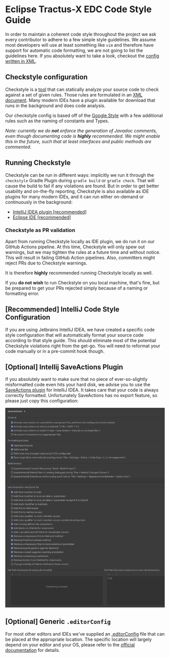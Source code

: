 # Eclipse Tractus-X EDC Code Style Guide

In order to maintain a coherent code style throughout the project we ask every contributor to adhere to a few simple
style guidelines. We assume most developers will use at least something like `vim` and therefore have support for
automatic code formatting, we are not going to list the guidelines here. If you absolutely want to take a look, checkout
the [config written in XML](resources/tx-checkstyle-config.xml).

## Checkstyle configuration

Checkstyle is a [tool](https://checkstyle.sourceforge.io/) that can statically analyze your source code to check against
a set of given rules. Those rules are formulated in an [XML document](resources/tx-checkstyle-config.xml). Many modern
IDEs have a plugin available for download that runs in the background and does code analysis.

Our checkstyle config is based off of the [Google Style](https://checkstyle.sourceforge.io/google_style.html) with a few
additional rules such as the naming of constants and Types.

_Note: currently we do **not** enforce the generation of Javadoc comments, even though documenting code is **highly**
recommended. We might enable this in the future, such that at least interfaces and public methods are commented._

## Running Checkstyle

Checkstyle can be run in different ways: implicitly we run it through the `checkstyle` Gradle Plugin
during `gradle build` or `gradle check`. That will cause the build to fail if any violations are found. But in order to get better
usability and on-the-fly reporting, Checkstyle is also available as IDE plugins for many modern IDEs, and it can run
either on-demand or continuously in the background:

- [IntelliJ IDEA plugin [recommended]](<https://plugins.jetbrains.com/plugin/1065-checkstyle-idea>)
- [Eclipse IDE [recommended]](<https://checkstyle.org/eclipse-cs/#!/>)

### Checkstyle as PR validation

Apart from running Checkstyle locally as IDE plugin, we do run it on
our GitHub Actions pipeline. At this time, Checkstyle will only spew out warnings, but
we may tighten the rules at a future time and without notice. This will result in failing GitHub Action pipelines. Also,
committers might reject PRs due to Checkstyle warnings.

It is therefore **highly** recommended running Checkstyle locally as well.

If you **do not wish** to run Checkstyle on you local machine, that's fine, but be prepared to get your PRs rejected
simply because of a naming or formatting error.

## [Recommended] IntelliJ Code Style Configuration

If you are using Jetbrains IntelliJ IDEA, we have created a specific code style configuration that will automatically
format your source code according to that style guide. This should eliminate most of the potential Checkstyle violations
right from the get-go. You will need to reformat your code manually or in a pre-commit hook though.

## [Optional] Intellij SaveActions Plugin

If you absolutely want to make sure that no piece of ever-so-slightly misformatted code even hits your hard disk, we
advise you to use the [SaveActions plugin](https://plugins.jetbrains.com/plugin/7642-save-actions) for IntelliJ IDEA. It
takes care that your code is always correctly formatted. Unfortunately SaveActions has no export feature, so please just
copy this configuration:

![SaveActions configuration](resources/save_actions_scr.png)

## [Optional] Generic `.editorConfig`

For most other editors and IDEs we've supplied an [.editorConfig](resources/tx-codestyle.editorconfig) file that can be
placed at the appropriate location. The specific location will largely depend on your editor and your OS, please refer
to the
[official documentation](https://editorconfig.org) for details.
